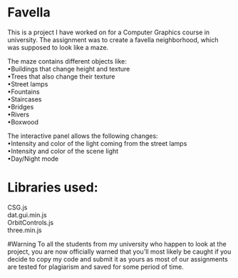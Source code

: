 # Favella
This is a project I have worked on for a Computer Graphics course in university.
The assignment was to create a favella neighborhood, which was supposed to look like a maze. <br />

The maze contains different objects like: <br />
•Buildings that change height and texture <br />
•Trees that also change their texture <br />
•Street lamps <br />
•Fountains <br />
•Staircases <br />
•Bridges <br />
•Rivers <br />
•Boxwood <br />

The interactive panel allows the following changes: <br />
•Intensity and color of the light coming from the street lamps <br />
•Intensity and color of the scene light <br />
•Day/Night mode <br />

# Libraries used:
CSG.js <br />
dat.gui.min.js <br />
OrbitControls.js <br />
three.min.js <br />

#Warning
To all the students from my university who happen to look at the project, you are now officially warned that you'll most likely be caught if you decide to copy my code and submit it as yours as most of our assignments are tested for plagiarism and saved for some period of time. 
